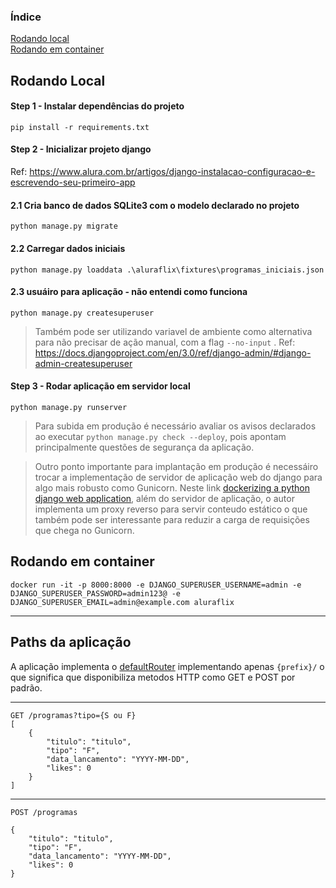 ### Índice  
[Rodando local](#rodando-local)  
[Rodando em container](#rodando-em-container)  


## Rodando Local
#### Step 1 - Instalar dependências do projeto

    pip install -r requirements.txt

#### Step 2 - Inicializar projeto django

Ref: https://www.alura.com.br/artigos/django-instalacao-configuracao-e-escrevendo-seu-primeiro-app

#### 2.1 Cria banco de dados SQLite3 com o modelo declarado no projeto

    python manage.py migrate

#### 2.2 Carregar dados iniciais
    
    python manage.py loaddata .\aluraflix\fixtures\programas_iniciais.json

#### 2.3 usuáiro para aplicação - não entendi como funciona

    python manage.py createsuperuser

> Também pode ser utilizando variavel de ambiente como alternativa para não precisar de ação manual, com a flag `--no-input` . Ref: https://docs.djangoproject.com/en/3.0/ref/django-admin/#django-admin-createsuperuser

#### Step 3 - Rodar aplicação em servidor local
    
    python manage.py runserver

> Para subida em produção é necessário avaliar os avisos declarados ao executar `python manage.py check --deploy`, pois apontam principalmente questões de segurança da aplicação.

> Outro ponto importante para implantação em produção é necessáiro trocar a implementação de servidor de aplicação web do django para algo mais robusto como Gunicorn. Neste link [dockerizing a python django web application](https://semaphoreci.com/community/tutorials/dockerizing-a-python-django-web-application), além do servidor de aplicação, o autor implementa um proxy reverso para servir conteudo estático o que também pode ser interessante para reduzir a carga de requisições que chega no Gunicorn. 

## Rodando em container
    docker run -it -p 8000:8000 -e DJANGO_SUPERUSER_USERNAME=admin -e DJANGO_SUPERUSER_PASSWORD=admin123@ -e DJANGO_SUPERUSER_EMAIL=admin@example.com aluraflix


---
## Paths da aplicação
A aplicação implementa o [defaultRouter](https://www.django-rest-framework.org/api-guide/routers/#defaultrouter) implementando apenas `{prefix}/` o que significa que disponibiliza metodos HTTP como GET e POST por padrão.

---
    GET /programas?tipo={S ou F}
    [
        {
            "titulo": "titulo",
            "tipo": "F",
            "data_lancamento": "YYYY-MM-DD",
            "likes": 0
        }
    ]
---

    POST /programas

    {
        "titulo": "titulo",
        "tipo": "F",
        "data_lancamento": "YYYY-MM-DD",
        "likes": 0
    }
